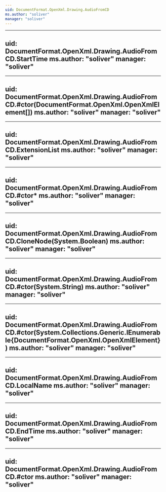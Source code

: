 ```yaml
---
uid: DocumentFormat.OpenXml.Drawing.AudioFromCD
ms.author: "soliver"
manager: "soliver"
---
```


---
uid: DocumentFormat.OpenXml.Drawing.AudioFromCD.StartTime
ms.author: "soliver"
manager: "soliver"
---

---
uid: DocumentFormat.OpenXml.Drawing.AudioFromCD.#ctor(DocumentFormat.OpenXml.OpenXmlElement[])
ms.author: "soliver"
manager: "soliver"
---

---
uid: DocumentFormat.OpenXml.Drawing.AudioFromCD.ExtensionList
ms.author: "soliver"
manager: "soliver"
---

---
uid: DocumentFormat.OpenXml.Drawing.AudioFromCD.#ctor*
ms.author: "soliver"
manager: "soliver"
---

---
uid: DocumentFormat.OpenXml.Drawing.AudioFromCD.CloneNode(System.Boolean)
ms.author: "soliver"
manager: "soliver"
---

---
uid: DocumentFormat.OpenXml.Drawing.AudioFromCD.#ctor(System.String)
ms.author: "soliver"
manager: "soliver"
---

---
uid: DocumentFormat.OpenXml.Drawing.AudioFromCD.#ctor(System.Collections.Generic.IEnumerable{DocumentFormat.OpenXml.OpenXmlElement})
ms.author: "soliver"
manager: "soliver"
---

---
uid: DocumentFormat.OpenXml.Drawing.AudioFromCD.LocalName
ms.author: "soliver"
manager: "soliver"
---

---
uid: DocumentFormat.OpenXml.Drawing.AudioFromCD.EndTime
ms.author: "soliver"
manager: "soliver"
---

---
uid: DocumentFormat.OpenXml.Drawing.AudioFromCD.#ctor
ms.author: "soliver"
manager: "soliver"
---
